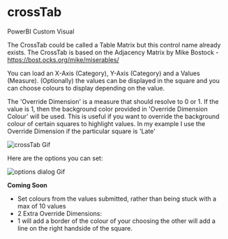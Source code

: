 # crossTab
PowerBI Custom Visual

The CrossTab could be called a Table Matrix but this control name already exists.
The CrossTab is based on the Adjacency Matrix by Mike Bostock - https://bost.ocks.org/mike/miserables/

You can load an X-Axis (Category), Y-Axis (Category) and a Values (Measure). (Optionally) the values can be displayed in the square and you can choose colours to display depending on the value. 

The 'Override Dimension' is a measure that should resolve to 0 or 1. If the value is 1, then the background color provided in 'Override Dimension Colour' will be used. This is useful if you want to override the background colour of certain squares to highlight values. In my example I use the Override Dimension if the particular square is 'Late'

![crossTab Gif](http://i.giphy.com/l0MYP5WCl1rg1hNyU.gif)

Here are the options you can set:

![options dialog Gif](http://i.giphy.com/l0MYzhvGG98jslu1i.gif)

**Coming Soon**

* Set colours from the values submitted, rather than being stuck with a max of 10 values
* 2 Extra Override Dimensions:
* 1 will add a border of the colour of your choosing the other will add a line on the right handside of the square.
